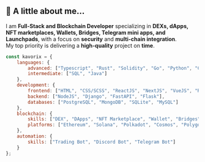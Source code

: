 ## 👻 A little about me...  
I am **Full-Stack and Blockchain Developer** specializing in **DEXs, dApps, NFT marketplaces, Wallets, Bridges, Telegram mini apps, and Launchpads**, with a focus on **security** and **multi-chain integration**.  
My top priority is delivering a **high-quality** project on **time**.  


```javascript
const kavorix = {
    languages: {
        advanced: ["Typescript", "Rust", "Solidity", "Go", "Python", "C++"],
        intermediate: ["SQL", "Java"]
    },
    development: {
        frontend: ["HTML", "CSS/SCSS", "ReactJS", "NextJS", "VueJS", "React Native", "Flutter"],
        backend: ["NodeJS", "Django", "FastAPI", "Flask"],
        databases: ["PostgreSQL", "MongoDB", "SQLite", "MySQL"]
    },
    blockchain: {
        skills: ["DEX", "DApps", "NFT Marketplace", "Wallet", "Bridges", "Telegram Mini App", "Launchpads"],
        platforms: ["Ethereum", "Solana", "Polkadot", "Cosmos", "Polygon", "Ton", "Tron"]
    },
    automation: {
        skills: ["Trading Bot", "Discord Bot", "Telegram Bot"]
    }
};

```
